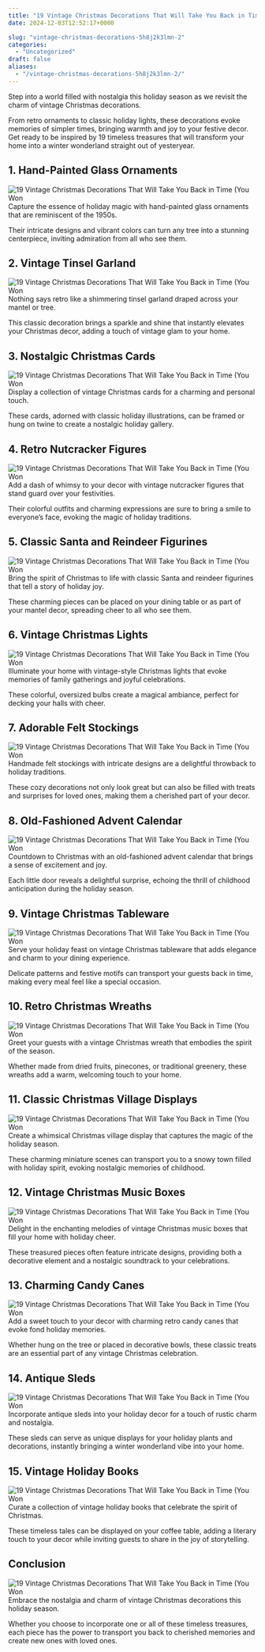 ```yaml
---
title: "19 Vintage Christmas Decorations That Will Take You Back in Time (You Won't Believe #7!)"
date: 2024-12-03T12:52:17+0000

slug: "vintage-christmas-decorations-5h8j2k3lmn-2"
categories:
  - "Uncategorized"
draft: false
aliases:
  - "/vintage-christmas-decorations-5h8j2k3lmn-2/"
---
```

Step into a world filled with nostalgia this holiday season as we revisit the charm of vintage Christmas decorations.

From retro ornaments to classic holiday lights, these decorations evoke memories of simpler times, bringing warmth and joy to your festive decor. Get ready to be inspired by 19 timeless treasures that will transform your home into a winter wonderland straight out of yesteryear.

## 1. Hand-Painted Glass Ornaments
![19 Vintage Christmas Decorations That Will Take You Back in Time (You Won](/19-vintage-christmas-decorations-that-will-take-you-back-in-time-you-wont-believe-7-1.-hand-painted-glass-ornaments-1.webp)Capture the essence of holiday magic with hand-painted glass ornaments that are reminiscent of the 1950s.

Their intricate designs and vibrant colors can turn any tree into a stunning centerpiece, inviting admiration from all who see them.

## 2. Vintage Tinsel Garland
![19 Vintage Christmas Decorations That Will Take You Back in Time (You Won](/19-vintage-christmas-decorations-that-will-take-you-back-in-time-you-wont-believe-7-2.-vintage-tinsel-garland-1.webp)Nothing says retro like a shimmering tinsel garland draped across your mantel or tree.

This classic decoration brings a sparkle and shine that instantly elevates your Christmas decor, adding a touch of vintage glam to your home.

## 3. Nostalgic Christmas Cards
![19 Vintage Christmas Decorations That Will Take You Back in Time (You Won](/19-vintage-christmas-decorations-that-will-take-you-back-in-time-you-wont-believe-7-3.-nostalgic-christmas-cards-1.webp)Display a collection of vintage Christmas cards for a charming and personal touch.

These cards, adorned with classic holiday illustrations, can be framed or hung on twine to create a nostalgic holiday gallery.

## 4. Retro Nutcracker Figures
![19 Vintage Christmas Decorations That Will Take You Back in Time (You Won](/19-vintage-christmas-decorations-that-will-take-you-back-in-time-you-wont-believe-7-4.-retro-nutcracker-figures-1.webp)Add a dash of whimsy to your decor with vintage nutcracker figures that stand guard over your festivities.

Their colorful outfits and charming expressions are sure to bring a smile to everyone’s face, evoking the magic of holiday traditions.

## 5. Classic Santa and Reindeer Figurines
![19 Vintage Christmas Decorations That Will Take You Back in Time (You Won](/19-vintage-christmas-decorations-that-will-take-you-back-in-time-you-wont-believe-7-5.-classic-santa-and-reindeer-figurines-1.webp)Bring the spirit of Christmas to life with classic Santa and reindeer figurines that tell a story of holiday joy.

These charming pieces can be placed on your dining table or as part of your mantel decor, spreading cheer to all who see them.

## 6. Vintage Christmas Lights
![19 Vintage Christmas Decorations That Will Take You Back in Time (You Won](/19-vintage-christmas-decorations-that-will-take-you-back-in-time-you-wont-believe-7-6.-vintage-christmas-lights-1.webp)Illuminate your home with vintage-style Christmas lights that evoke memories of family gatherings and joyful celebrations.

These colorful, oversized bulbs create a magical ambiance, perfect for decking your halls with cheer.

## 7. Adorable Felt Stockings
![19 Vintage Christmas Decorations That Will Take You Back in Time (You Won](/19-vintage-christmas-decorations-that-will-take-you-back-in-time-you-wont-believe-7-7.-adorable-felt-stockings-1.webp)Handmade felt stockings with intricate designs are a delightful throwback to holiday traditions.

These cozy decorations not only look great but can also be filled with treats and surprises for loved ones, making them a cherished part of your decor.

## 8. Old-Fashioned Advent Calendar
![19 Vintage Christmas Decorations That Will Take You Back in Time (You Won](/19-vintage-christmas-decorations-that-will-take-you-back-in-time-you-wont-believe-7-8.-old-fashioned-advent-calendar-1.webp)Countdown to Christmas with an old-fashioned advent calendar that brings a sense of excitement and joy.

Each little door reveals a delightful surprise, echoing the thrill of childhood anticipation during the holiday season.

## 9. Vintage Christmas Tableware
![19 Vintage Christmas Decorations That Will Take You Back in Time (You Won](/19-vintage-christmas-decorations-that-will-take-you-back-in-time-you-wont-believe-7-9.-vintage-christmas-tableware-1.webp)Serve your holiday feast on vintage Christmas tableware that adds elegance and charm to your dining experience.

Delicate patterns and festive motifs can transport your guests back in time, making every meal feel like a special occasion.

## 10. Retro Christmas Wreaths
![19 Vintage Christmas Decorations That Will Take You Back in Time (You Won](/19-vintage-christmas-decorations-that-will-take-you-back-in-time-you-wont-believe-7-10.-retro-christmas-wreaths-1.webp)Greet your guests with a vintage Christmas wreath that embodies the spirit of the season.

Whether made from dried fruits, pinecones, or traditional greenery, these wreaths add a warm, welcoming touch to your home.

## 11. Classic Christmas Village Displays
![19 Vintage Christmas Decorations That Will Take You Back in Time (You Won](/19-vintage-christmas-decorations-that-will-take-you-back-in-time-you-wont-believe-7-11.-classic-christmas-village-displays-1.webp)Create a whimsical Christmas village display that captures the magic of the holiday season.

These charming miniature scenes can transport you to a snowy town filled with holiday spirit, evoking nostalgic memories of childhood.

## 12. Vintage Christmas Music Boxes
![19 Vintage Christmas Decorations That Will Take You Back in Time (You Won](/19-vintage-christmas-decorations-that-will-take-you-back-in-time-you-wont-believe-7-12.-vintage-christmas-music-boxes-1.webp)Delight in the enchanting melodies of vintage Christmas music boxes that fill your home with holiday cheer.

These treasured pieces often feature intricate designs, providing both a decorative element and a nostalgic soundtrack to your celebrations.

## 13. Charming Candy Canes
![19 Vintage Christmas Decorations That Will Take You Back in Time (You Won](/19-vintage-christmas-decorations-that-will-take-you-back-in-time-you-wont-believe-7-13.-charming-candy-canes-1.webp)Add a sweet touch to your decor with charming retro candy canes that evoke fond holiday memories.

Whether hung on the tree or placed in decorative bowls, these classic treats are an essential part of any vintage Christmas celebration.

## 14. Antique Sleds
![19 Vintage Christmas Decorations That Will Take You Back in Time (You Won](/19-vintage-christmas-decorations-that-will-take-you-back-in-time-you-wont-believe-7-14.-antique-sleds-1.webp)Incorporate antique sleds into your holiday decor for a touch of rustic charm and nostalgia.

These sleds can serve as unique displays for your holiday plants and decorations, instantly bringing a winter wonderland vibe into your home.

## 15. Vintage Holiday Books
![19 Vintage Christmas Decorations That Will Take You Back in Time (You Won](/19-vintage-christmas-decorations-that-will-take-you-back-in-time-you-wont-believe-7-15.-vintage-holiday-books-1.webp)Curate a collection of vintage holiday books that celebrate the spirit of Christmas.

These timeless tales can be displayed on your coffee table, adding a literary touch to your decor while inviting guests to share in the joy of storytelling.

## Conclusion
![19 Vintage Christmas Decorations That Will Take You Back in Time (You Won](/19-vintage-christmas-decorations-that-will-take-you-back-in-time-you-wont-believe-7-conclusion-1.webp)Embrace the nostalgia and charm of vintage Christmas decorations this holiday season.

Whether you choose to incorporate one or all of these timeless treasures, each piece has the power to transport you back to cherished memories and create new ones with loved ones.